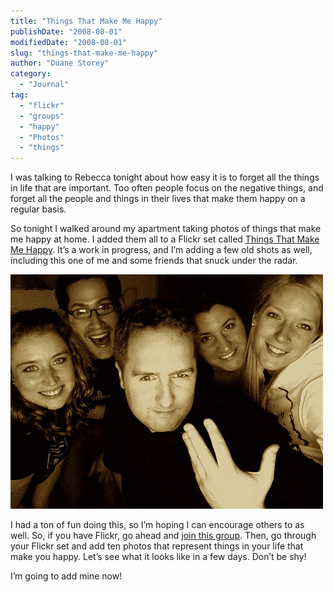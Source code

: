 ```yaml
---
title: "Things That Make Me Happy"
publishDate: "2008-08-01"
modifiedDate: "2008-08-01"
slug: "things-that-make-me-happy"
author: "Duane Storey"
category:
  - "Journal"
tag:
  - "flickr"
  - "groups"
  - "happy"
  - "Photos"
  - "things"
---
```


I was talking to Rebecca tonight about how easy it is to forget all the things in life that are important. Too often people focus on the negative things, and forget all the people and things in their lives that make them happy on a regular basis.

So tonight I walked around my apartment taking photos of things that make me happy at home. I added them all to a Flickr set called [Things That Make Me Happy](http://flickr.com/photos/duanestorey/sets/72157606482162371/). It’s a work in progress, and I’m adding a few old shots as well, including this one of me and some friends that snuck under the radar.

[![Things That Make Us All Happy](_images/things-that-make-me-happy-1.jpg)](http://flickr.com/photos/duanestorey/2722018972/)

I had a ton of fun doing this, so I’m hoping I can encourage others to as well. So, if you have Flickr, go ahead and [join this group](http://flickr.com/groups/802307@N24/). Then, go through your Flickr set and add ten photos that represent things in your life that make you happy. Let’s see what it looks like in a few days. Don’t be shy!

I’m going to add mine now!